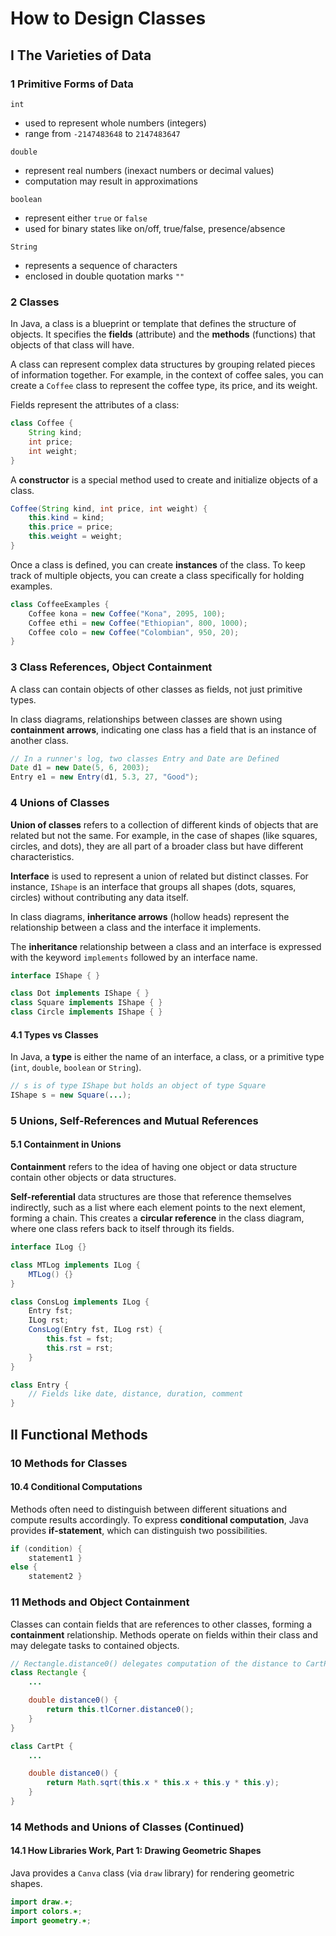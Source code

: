 # How to Design Classes
## I The Varieties of Data
### 1 Primitive Forms of Data

`int` 
- used to represent whole numbers (integers)
- range from `-2147483648` to `2147483647`

`double`
- represent real numbers (inexact numbers or decimal values)
- computation may result in approximations

`boolean`
- represent either `true` or `false`
- used for binary states like on/off, true/false, presence/absence

`String`
- represents a sequence of characters
- enclosed in double quotation marks `""`

### 2 Classes
In Java, a class is a blueprint or template that defines the structure of objects.
It specifies the **fields** (attribute) and the **methods** (functions) that objects of that class will have.

A class can represent complex data structures by grouping related pieces of information together. For example, in the context of coffee sales, you can create a `Coffee` class to represent the coffee type, its price, and its weight.

Fields represent the attributes of a class:
```java
class Coffee {
    String kind;
    int price;
    int weight;
}
```
A **constructor** is a special method used to create and initialize objects of a class.
```java
Coffee(String kind, int price, int weight) {
    this.kind = kind;
    this.price = price;
    this.weight = weight;
}
```
Once a class is defined, you can create **instances** of the class.
To keep track of multiple objects, you can create a class specifically for holding examples.

```java
class CoffeeExamples {
    Coffee kona = new Coffee("Kona", 2095, 100);
    Coffee ethi = new Coffee("Ethiopian", 800, 1000);
    Coffee colo = new Coffee("Colombian", 950, 20);
}
```
### 3 Class References, Object Containment

A class can contain objects of other classes as fields, not just primitive types.

In class diagrams, relationships between classes are shown using **containment arrows**, indicating one class has a field that is an instance of another class.
```java
// In a runner's log, two classes Entry and Date are Defined
Date d1 = new Date(5, 6, 2003);
Entry e1 = new Entry(d1, 5.3, 27, "Good");
```

### 4 Unions of Classes
**Union of classes** refers to a collection of different kinds of objects that are related but not the same. For example, in the case of shapes (like squares, circles, and dots), they are all part of a broader class but have different characteristics.

**Interface** is used to represent a union of related but distinct classes. For instance, `IShape` is an interface that groups all shapes (dots, squares, circles) without contributing any data itself.

In class diagrams, **inheritance arrows** (hollow heads) represent the relationship between a class and the interface it implements.

The **inheritance** relationship between a class and an interface is expressed with the keyword `implements` followed by an interface name.
```java
interface IShape { }

class Dot implements IShape { }
class Square implements IShape { }
class Circle implements IShape { }
```

#### 4.1 Types vs Classes

In Java, a **type** is either the name of an interface, a class, or a primitive type
(`int`, `double`, `boolean` or `String`).

```java
// s is of type IShape but holds an object of type Square
IShape s = new Square(...);
```

### 5 Unions, Self-References and Mutual References
#### 5.1 Containment in Unions
**Containment** refers to the idea of having one object or data structure contain other objects or data structures.

**Self-referential** data structures are those that reference themselves indirectly, such as a list where each element points to the next element, forming a chain. This creates a **circular reference** in the class diagram, where one class refers back to itself through its fields.

```java
interface ILog {}

class MTLog implements ILog {
    MTLog() {}
}

class ConsLog implements ILog {
    Entry fst;
    ILog rst;
    ConsLog(Entry fst, ILog rst) {
        this.fst = fst;
        this.rst = rst;
    }
}

class Entry {
    // Fields like date, distance, duration, comment
}
```

## II Functional Methods 

### 10 Methods for Classes
#### 10.4 Conditional Computations
Methods often need to distinguish between different situations and compute results accordingly. 
To express **conditional computation**, Java provides **if-statement**, which can distinguish two possibilities.
```java
if (condition) {
    statement1 }
else {
    statement2 }
```

### 11 Methods and Object Containment

Classes can contain fields that are references to other classes, forming a **containment** relationship.
Methods operate on fields within their class and may delegate tasks to contained objects.
```java
// Rectangle.distance0() delegates computation of the distance to CartPt.distance0()
class Rectangle {
    ...

    double distance0() {
        return this.tlCorner.distance0();
    }
}

class CartPt {
    ...

    double distance0() {
        return Math.sqrt(this.x * this.x + this.y * this.y);
    }
}
```

### 14 Methods and Unions of Classes (Continued)
#### 14.1 How Libraries Work, Part 1: Drawing Geometric Shapes
Java provides a `Canva` class (via `draw` library) for rendering geometric shapes.
```java
import draw.∗;
import colors.∗;
import geometry.∗;
```